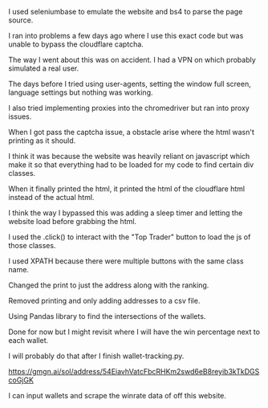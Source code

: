 I used seleniumbase to emulate the website and bs4 to parse the page source.

I ran into problems a few days ago where I use this exact code but was unable to bypass the cloudflare captcha.

The way I went about this was on accident. I had a VPN on which probably simulated a real user. 

The days before I tried using user-agents, setting the window full screen, language settings but nothing was working.

I also tried implementing proxies into the chromedriver but ran into proxy issues.

When I got pass the captcha issue, a obstacle arise where the html wasn't printing as it should.

I think it was because the website was heavily reliant on javascript which make it so that everything had to be loaded for my code to find certain div classes.

When it finally printed the html, it printed the html of the cloudflare html instead of the actual html.

I think the way I bypassed this was adding a sleep timer and letting the website load before grabbing the html.

I used the .click() to interact with the "Top Trader" button to load the js of those classes.

I used XPATH because there were multiple buttons with the same class name.

Changed the print to just the address along with the ranking.

Removed printing and only adding addresses to a csv file.

Using Pandas library to find the intersections of the wallets.

Done for now but I might revisit where I will have the win percentage next to each wallet.

I will probably do that after I finish wallet-tracking.py.

https://gmgn.ai/sol/address/54EiavhVatcFbcRHKm2swd6eB8reyib3kTkDGScoGjGK

I can input wallets and scrape the winrate data of off this website. 